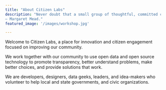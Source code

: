 ```yaml
---
title: "About Citizen Labs"
description: "Never doubt that a small group of thoughtful, committed citizens can change the world; indeed, it's the only thing that ever has.
— Margaret Mead."
featured_image: '/images/workshop.jpg'

---
```


Welcome to Citizen Labs, a place for innovation and citizen engagement focused on improving our community.

We work together with our community to use open data and open source technology to promote transparency, better understand problems, make better choices, and provide solutions that work.

We are developers, designers, data geeks, leaders, and idea-makers who volunteer to help local and state governments, and civic organizations.
